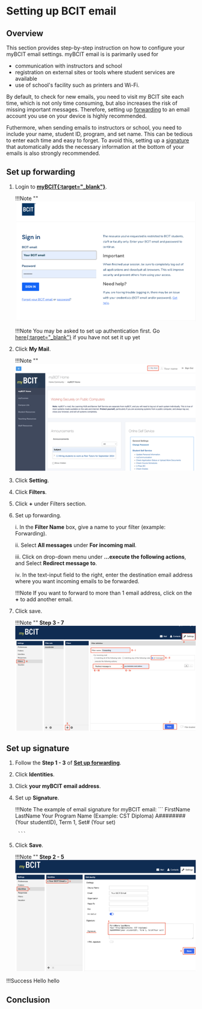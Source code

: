 # **Setting up BCIT email**

## Overview

This section provides step-by-step instruction on how to configure your myBCIT email settings. myBCIT email is is parimarily used for 

- communication with instructors and school 
- registration on external sites or tools where student services are available
- use of school's facility such as printers and Wi-Fi.

By default, to check for new emails, you need to visit my BCIT site each time, which is not only time consuming, but also increases the risk of missing important messages. Therefore, setting up [forwarding](.\glossary.md#forwarding) to an email account you use on your device is highly recommended. 

Futhermore, when sending emails to instructors or school, you need to include your name, student ID, program, and set name. This can be tedious to enter each time and easy to forget. To avoid this, setting up a [signature](.\glossary.md#signature) that automatically adds the necessary information at the bottom of your emails is also strongly recommended.

## Set up forwarding

1. Login to **<u>[myBCIT](https://my.bcit.ca){:target="_blank"}</u>**.

    !!!Note ""
        ![Image of login page](..\Assets\paying-tuition-image\login.png)

    !!!Note
        You may be asked to set up authentication first. 
        Go <u>[here](https://kb.bcit.ca/student/setting-up-multi-factor-authentication-3416){:target="_blank"}</u> if you have not set it up yet

2. Click **My Mail**.

    !!!Note ""
        ![Click My Mail](..\Assets\setting-up-email-image\click-my-mail.png)    

3. Click **Setting**.

4. Click **Filters**.

5. Click **+** under Filters section.

6. Set up forwarding.

    i. In the **Filter Name** box, give a name to your filter (example: Forwarding).

    ii. Select **All messages** under **For incoming mail**.

    iii. Click on drop-down menu under **...execute the following actions**, and Select **Redirect message to**.

    iv. In the text-input field to the right, enter the destination email address where you want incoming emails to be forwarded.
    
    !!!Note
        If you want to forward to more than 1 email address, click on the **+** to add another email.

7. Click save.

    !!!Note ""
        **Step 3 - 7**
        ![Click My Mail](..\Assets\setting-up-email-image\click-setting.png)

## Set up signature

1. Follow the **Step 1 - 3** of **[Set up forwarding](#set-up-forwarding)**.

2. Click **Identities**.

1. Click **your myBCIT email address**.

3. Set up **Signature**.

    !!!Note
        The example of email signature for myBCIT email:
        ```
        FirstName LastName
        Your Program Name (Example: CST Diploma)
        A########(Your studentID), Term 1, Set# (Your set)

        ```

4. Click **Save**.

    !!!Note ""
        **Step 2 - 5**
        ![Set Up Signature](..\Assets\setting-up-email-image\set-up-signature.png)

!!!Success
    Hello hello


## Conclusion
